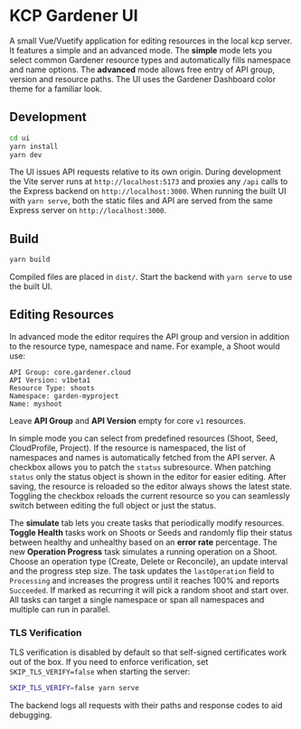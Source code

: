 # KCP Gardener UI

A small Vue/Vuetify application for editing resources in the local kcp server.
It features a simple and an advanced mode. The **simple** mode lets you select
common Gardener resource types and automatically fills namespace and name
options. The **advanced** mode allows free entry of API group, version and
resource paths. The UI uses the Gardener Dashboard color theme for a familiar
look.

## Development

```bash
cd ui
yarn install
yarn dev
```

The UI issues API requests relative to its own origin. During development the Vite server runs at `http://localhost:5173` and proxies any `/api` calls to the Express backend on `http://localhost:3000`.
When running the built UI with `yarn serve`, both the static files and API are served from the same Express server on `http://localhost:3000`.

## Build

```bash
yarn build
```

Compiled files are placed in `dist/`. Start the backend with `yarn serve` to use the built UI.

## Editing Resources

In advanced mode the editor requires the API group and version in addition to the resource type, namespace and name. For example, a Shoot would use:

```
API Group: core.gardener.cloud
API Version: v1beta1
Resource Type: shoots
Namespace: garden-myproject
Name: myshoot
```

Leave **API Group** and **API Version** empty for core `v1` resources.

In simple mode you can select from predefined resources (Shoot, Seed, CloudProfile, Project). If the resource is namespaced, the list of namespaces and names is automatically fetched from the API server. A checkbox allows you to patch the `status` subresource. When patching `status` only the status object is shown in the editor for easier editing. After saving, the resource is reloaded so the editor always shows the latest state.
Toggling the checkbox reloads the current resource so you can seamlessly switch between editing the full object or just the status.

The **simulate** tab lets you create tasks that periodically modify resources.
**Toggle Health** tasks work on Shoots or Seeds and randomly flip their status between healthy and unhealthy based on an **error rate** percentage.
The new **Operation Progress** task simulates a running operation on a Shoot.
Choose an operation type (Create, Delete or Reconcile), an update interval and the progress step size. The task updates the `lastOperation` field to `Processing` and increases the progress until it reaches 100% and reports `Succeeded`. If marked as recurring it will pick a random shoot and start over. All tasks can target a single namespace or span all namespaces and multiple can run in parallel.

### TLS Verification

TLS verification is disabled by default so that self-signed certificates work out of the box. If you need to enforce verification, set `SKIP_TLS_VERIFY=false` when starting the server:

```bash
SKIP_TLS_VERIFY=false yarn serve
```

The backend logs all requests with their paths and response codes to aid debugging.
